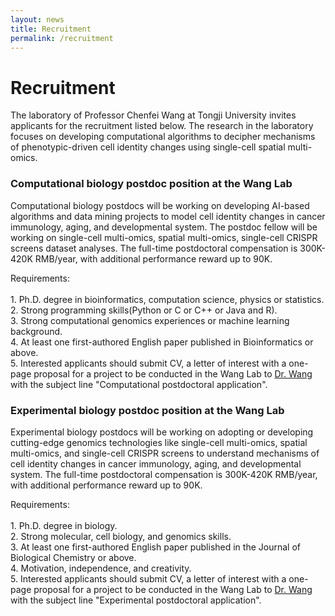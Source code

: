 ```yaml
---
layout: news
title: Recruitment
permalink: /recruitment
---
```


# Recruitment

The laboratory of Professor Chenfei Wang at Tongji University invites applicants for the recruitment listed below. The research in the laboratory focuses on developing computational algorithms to decipher mechanisms of phenotypic-driven cell identity changes using single-cell spatial multi-omics. 

### Computational biology postdoc position at the Wang Lab
Computational biology postdocs will be working on developing AI-based algorithms and data mining projects to model cell identity changes in cancer immunology, aging, and developmental system. The postdoc fellow will be working on single-cell multi-omics, spatial multi-omics, single-cell CRISPR screens dataset analyses. The full-time postdoctoral compensation is 300K-420K RMB/year, with additional performance reward up to 90K.

Requirements:<br/><br/>
    1. Ph.D. degree in bioinformatics, computation science, physics or statistics.   
    2. Strong programming skills(Python or C or C++ or Java and R).   
    3. Strong computational genomics experiences or machine learning background.   
    4. At least one first-authored English paper published in Bioinformatics or above.   
    5. Interested applicants should submit CV, a letter of interest with a one-page proposal for a project to be conducted in the Wang Lab to [Dr. Wang](mailto:08chenfeiwang@tongji.edu.cn)  with the subject line "Computational postdoctoral application".   

### Experimental biology postdoc position at the Wang Lab
Experimental biology postdocs will be working on adopting or developing cutting-edge genomics technologies like single-cell multi-omics, spatial multi-omics, and single-cell CRISPR screens to understand mechanisms of cell identity changes in cancer immunology, aging, and developmental system. The full-time postdoctoral compensation is  300K-420K RMB/year, with additional performance reward up to 90K.

Requirements:<br/><br/>
    1. Ph.D. degree in biology.   
    2. Strong molecular, cell biology, and genomics skills.   
    3. At least one first-authored English paper published in the Journal of Biological Chemistry or above.   
    4. Motivation, independence, and creativity.   
    5. Interested applicants should submit CV, a letter of interest with a one-page proposal for a project to be conducted in the Wang Lab to [Dr. Wang](mailto:08chenfeiwang@tongji.edu.cn)  with the subject line "Experimental postdoctoral application".   
